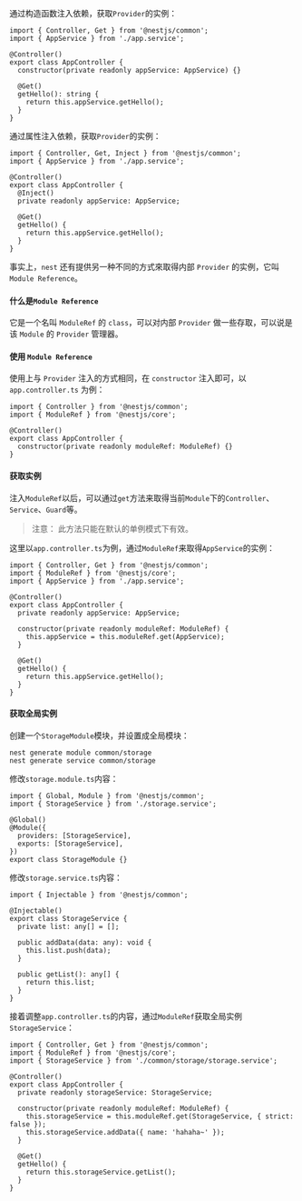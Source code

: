 通过构造函数注入依赖，获取`Provider`的实例：

```tsx
import { Controller, Get } from '@nestjs/common';
import { AppService } from './app.service';

@Controller()
export class AppController {
  constructor(private readonly appService: AppService) {}

  @Get()
  getHello(): string {
    return this.appService.getHello();
  }
}
```

通过属性注入依赖，获取`Provider`的实例：

```tsx
import { Controller, Get, Inject } from '@nestjs/common';
import { AppService } from './app.service';

@Controller()
export class AppController {
  @Inject()
  private readonly appService: AppService;

  @Get()
  getHello() {
    return this.appService.getHello();
  }
}
```

事实上，`nest` 还有提供另一种不同的方式來取得内部 `Provider` 的实例，它叫 `Module Reference`。



#### 什么是`Module Reference`

它是一个名叫 `ModuleRef` 的 `class`，可以对内部 `Provider` 做一些存取，可以说是该 `Module` 的 `Provider` 管理器。



#### 使用 `Module Reference`

使用上与 `Provider` 注入的方式相同，在 `constructor` 注入即可，以 `app.controller.ts` 为例：

```tsx
import { Controller } from '@nestjs/common';
import { ModuleRef } from '@nestjs/core';

@Controller()
export class AppController {
  constructor(private readonly moduleRef: ModuleRef) {}
}

```



#### 获取实例

注入`ModuleRef`以后，可以通过`get`方法来取得当前`Module`下的`Controller`、`Service`、`Guard`等。

> 注意： 此方法只能在默认的单例模式下有效。

这里以`app.controller.ts`为例，通过`ModuleRef`来取得`AppService`的实例：

```tsx
import { Controller, Get } from '@nestjs/common';
import { ModuleRef } from '@nestjs/core';
import { AppService } from './app.service';

@Controller()
export class AppController {
  private readonly appService: AppService;

  constructor(private readonly moduleRef: ModuleRef) {
    this.appService = this.moduleRef.get(AppService);
  }

  @Get()
  getHello() {
    return this.appService.getHello();
  }
}

```



#### 获取全局实例

创建一个`StorageModule`模块，并设置成全局模块：

```
nest generate module common/storage
nest generate service common/storage
```

修改`storage.module.ts`内容：

```tsx
import { Global, Module } from '@nestjs/common';
import { StorageService } from './storage.service';

@Global()
@Module({
  providers: [StorageService],
  exports: [StorageService],
})
export class StorageModule {}

```

修改`storage.service.ts`内容：

```tsx
import { Injectable } from '@nestjs/common';

@Injectable()
export class StorageService {
  private list: any[] = [];

  public addData(data: any): void {
    this.list.push(data);
  }

  public getList(): any[] {
    return this.list;
  }
}

```

接着调整`app.controller.ts`的内容，通过`ModuleRef`获取全局实例`StorageService`：

```tsx
import { Controller, Get } from '@nestjs/common';
import { ModuleRef } from '@nestjs/core';
import { StorageService } from './common/storage/storage.service';

@Controller()
export class AppController {
  private readonly storageService: StorageService;

  constructor(private readonly moduleRef: ModuleRef) {
    this.storageService = this.moduleRef.get(StorageService, { strict: false });
    this.storageService.addData({ name: 'hahaha~' });
  }

  @Get()
  getHello() {
    return this.storageService.getList();
  }
}

```

